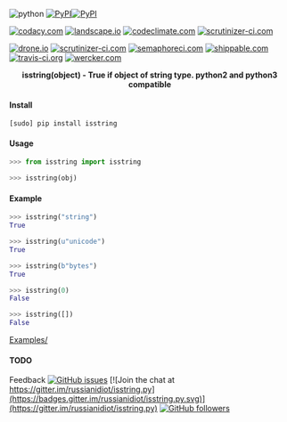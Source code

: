 <!--
README generated with readmemako.py (github.com/russianidiot/readme-mako.py) and .README dotfiles (github.com/russianidiot-dotfiles/.README)
-->

![python](https://img.shields.io/badge/language-python-blue.svg)
[![PyPI](https://img.shields.io/pypi/pyversions/isstring.svg)](https://pypi.python.org/pypi/isstring)[![PyPI](https://img.shields.io/pypi/v/isstring.svg)](https://pypi.python.org/pypi/isstring)

[![codacy.com](https://api.codacy.com/project/badge/Grade/df7b8ed5d8fd4c13a25c1ad59cb6f5af)](https://www.codacy.com/app/russianidiot-github/isstring-py/dashboard)
[![landscape.io](https://landscape.io/github/russianidiot/isstring.py/master/landscape.svg?style=flat)](https://landscape.io/github/russianidiot/isstring.py)
[![codeclimate.com](https://codeclimate.com/github/russianidiot/isstring.py/badges/gpa.svg)](https://codeclimate.com/github/russianidiot/isstring.py)
[![scrutinizer-ci.com](https://scrutinizer-ci.com/g/russianidiot/isstring.py/badges/quality-score.png?b=master)](https://scrutinizer-ci.com/g/russianidiot/isstring.py/)

[![drone.io](https://drone.io/github.com/russianidiot/isstring.py/status.png)](https://drone.io/github.com/russianidiot/isstring.py)
[![scrutinizer-ci.com](https://scrutinizer-ci.com/g/russianidiot/isstring.py/badges/build.png?b=master)](https://scrutinizer-ci.com/g/russianidiot/isstring.py/)
[![semaphoreci.com](https://semaphoreci.com/api/v1/russianidiot/isstring-py/branches/master/shields_badge.svg)](https://semaphoreci.com/russianidiot/isstring-py)
[![shippable.com](https://api.shippable.com/projects/57068cbb2a8192902e1bbbca/badge?branch=master)](https://app.shippable.com/projects/57068cbb2a8192902e1bbbca/status/)
[![travis-ci.org](https://api.travis-ci.org/russianidiot/isstring.py.svg)](https://travis-ci.org/russianidiot/isstring.py)
[![wercker.com](https://app.wercker.com/status/262d9d56cad45014a8d3ef1ca9ad10ca/s/master)](https://app.wercker.com/russianidiot/isstring.py/)

<p align="center">
    <b>isstring(object) - True if object of string type. python2 and python3 compatible</b>
</p>

#### Install

`[sudo] pip install isstring`

#### Usage

```python
>>> from isstring import isstring

>>> isstring(obj)
```

#### Example

```python
>>> isstring("string")
True

>>> isstring(u"unicode")
True

>>> isstring(b"bytes")
True

>>> isstring(0)
False

>>> isstring([])
False
```

[Examples/](https://github.com/russianidiot/isstring.py/tree/master/Examples)

#### TODO

Feedback
[![GitHub issues](https://img.shields.io/github/issues/russianidiot/isstring.py.svg)](https://github.com/russianidiot/isstring.py/issues)
[![Join the chat at https://gitter.im/russianidiot/isstring.py](https://badges.gitter.im/russianidiot/isstring.py.svg)](https://gitter.im/russianidiot/isstring.py)
[![GitHub followers](https://img.shields.io/github/followers/russianidiot.svg?style=social&label=Follow)](https://github.com/russianidiot)
